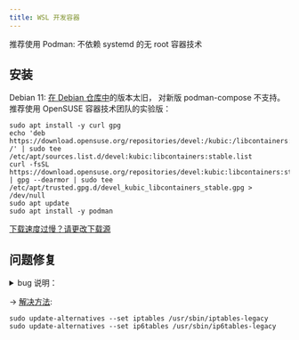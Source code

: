 ```yaml
---
title: WSL 开发容器
---
```


推荐使用 Podman: 不依赖 systemd 的无 root 容器技术

## 安装

Debian 11: [在 Debian 仓库中](https://packages.debian.org/stable/podman)的版本太旧，
对新版 podman-compose 不支持。推荐使用 OpenSUSE 容器技术团队的实验版：

```shell
sudo apt install -y curl gpg
echo 'deb https://download.opensuse.org/repositories/devel:/kubic:/libcontainers:/stable/Debian_11/ /' | sudo tee /etc/apt/sources.list.d/devel:kubic:libcontainers:stable.list
curl -fsSL https://download.opensuse.org/repositories/devel:kubic:libcontainers:stable/Debian_11/Release.key | gpg --dearmor | sudo tee /etc/apt/trusted.gpg.d/devel_kubic_libcontainers_stable.gpg > /dev/null
sudo apt update
sudo apt install -y podman
```

[下载速度过慢？请更改下载源](https://mirrorcache.opensuse.org/download/repositories/devel:/kubic:/libcontainers:/stable/Debian_11/Packages.mirrorlist)

## 问题修复

 <details className="let-details-to-gray" role="alert">
<summary>bug 说明：</summary>

> exit status 2: iptables v1.8.7 (nf_tables): Couldn't load match `comment':No such file or directory

</details>

-> [解决方法](https://github.com/microsoft/WSL/issues/7948#issuecomment-1043467915):

```shell
sudo update-alternatives --set iptables /usr/sbin/iptables-legacy
sudo update-alternatives --set ip6tables /usr/sbin/ip6tables-legacy
```
